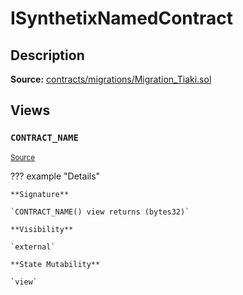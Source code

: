 # ISynthetixNamedContract

## Description

**Source:** [contracts/migrations/Migration_Tiaki.sol](https://github.com/Synthetixio/synthetix/tree/v2.80.5/contracts/migrations/Migration_Tiaki.sol)

## Views

### `CONTRACT_NAME`

<sub>[Source](https://github.com/Synthetixio/synthetix/tree/v2.80.5/contracts/migrations/Migration_Tiaki.sol#L9)</sub>

??? example "Details"

    **Signature**

    `CONTRACT_NAME() view returns (bytes32)`

    **Visibility**

    `external`

    **State Mutability**

    `view`
